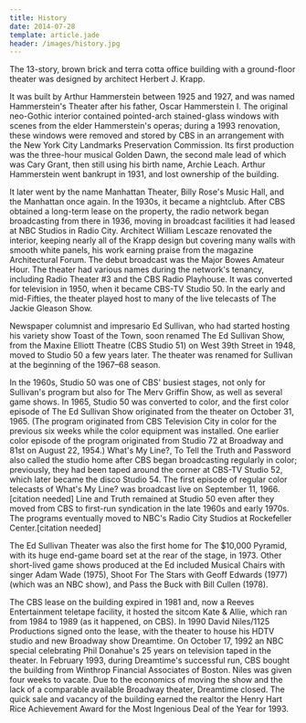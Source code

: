 ```yaml
---
title: History
date: 2014-07-28
template: article.jade
header: /images/history.jpg
---
```


The 13-story, brown brick and terra cotta office building with a ground-floor theater was designed by architect Herbert J. Krapp.

<span class="more"></span>

It was built by Arthur Hammerstein between 1925 and 1927, and was named Hammerstein's Theater after his father, Oscar Hammerstein I. The original neo-Gothic interior contained pointed-arch stained-glass windows with scenes from the elder Hammerstein's operas; during a 1993 renovation, these windows were removed and stored by CBS in an arrangement with the New York City Landmarks Preservation Commission. Its first production was the three-hour musical Golden Dawn, the second male lead of which was Cary Grant, then still using his birth name, Archie Leach. Arthur Hammerstein went bankrupt in 1931, and lost ownership of the building.

It later went by the name Manhattan Theater, Billy Rose's Music Hall, and the Manhattan once again. In the 1930s, it became a nightclub. After CBS obtained a long-term lease on the property, the radio network began broadcasting from there in 1936, moving in broadcast facilities it had leased at NBC Studios in Radio City. Architect William Lescaze renovated the interior, keeping nearly all of the Krapp design but covering many walls with smooth white panels, his work earning praise from the magazine Architectural Forum. The debut broadcast was the Major Bowes Amateur Hour. The theater had various names during the network's tenancy, including Radio Theater #3 and the CBS Radio Playhouse. It was converted for television in 1950, when it became CBS-TV Studio 50. In the early and mid-Fifties, the theater played host to many of the live telecasts of The Jackie Gleason Show.

Newspaper columnist and impresario Ed Sullivan, who had started hosting his variety show Toast of the Town, soon renamed The Ed Sullivan Show, from the Maxine Elliott Theatre (CBS Studio 51) on West 39th Street in 1948, moved to Studio 50 a few years later. The theater was renamed for Sullivan at the beginning of the 1967–68 season.

In the 1960s, Studio 50 was one of CBS' busiest stages, not only for Sullivan's program but also for The Merv Griffin Show, as well as several game shows. In 1965, Studio 50 was converted to color, and the first color episode of The Ed Sullivan Show originated from the theater on October 31, 1965. (The program originated from CBS Television City in color for the previous six weeks while the color equipment was installed. One earlier color episode of the program originated from Studio 72 at Broadway and 81st on August 22, 1954.) What's My Line?, To Tell the Truth and Password also called the studio home after CBS began broadcasting regularly in color; previously, they had been taped around the corner at CBS-TV Studio 52, which later became the disco Studio 54. The first episode of regular color telecasts of What's My Line? was broadcast live on September 11, 1966.[citation needed] Line and Truth remained at Studio 50 even after they moved from CBS to first-run syndication in the late 1960s and early 1970s. The programs eventually moved to NBC's Radio City Studios at Rockefeller Center.[citation needed]

The Ed Sullivan Theater was also the first home for The $10,000 Pyramid, with its huge end-game board set at the rear of the stage, in 1973. Other short-lived game shows produced at the Ed included Musical Chairs with singer Adam Wade (1975), Shoot For The Stars with Geoff Edwards (1977) (which was an NBC show), and Pass the Buck with Bill Cullen (1978).

The CBS lease on the building expired in 1981 and, now a Reeves Entertainment teletape facility, it hosted the sitcom Kate & Allie, which ran from 1984 to 1989 (as it happened, on CBS). In 1990 David Niles/1125 Productions signed onto the lease, with the theater to house his HDTV studio and new Broadway show Dreamtime. On October 17, 1992 an NBC special celebrating Phil Donahue's 25 years on television taped in the theater. In February 1993, during Dreamtime's successful run, CBS bought the building from Winthrop Financial Associates of Boston. Niles was given four weeks to vacate. Due to the economics of moving the show and the lack of a comparable available Broadway theater, Dreamtime closed. The quick sale and vacancy of the building earned the realtor the Henry Hart Rice Achievement Award for the Most Ingenious Deal of the Year for 1993.
